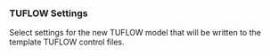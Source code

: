 ### TUFLOW Settings

Select settings for the new TUFLOW model that will be written to the template TUFLOW control files.
